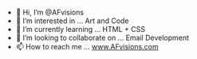 - 👋 Hi, I’m @AFvisions
- 👀 I’m interested in ... Art and Code
- 🌱 I’m currently learning ... HTML + CSS
- 💞️ I’m looking to collaborate on ... Email Development
- 📫 How to reach me ... www.AFvisions.com

<!---
AFvisions/AFvisions is a ✨ special ✨ repository because its `README.md` (this file) appears on your GitHub profile.
You can click the Preview link to take a look at your changes.
--->

<!DOCTYPE>
  <p>
